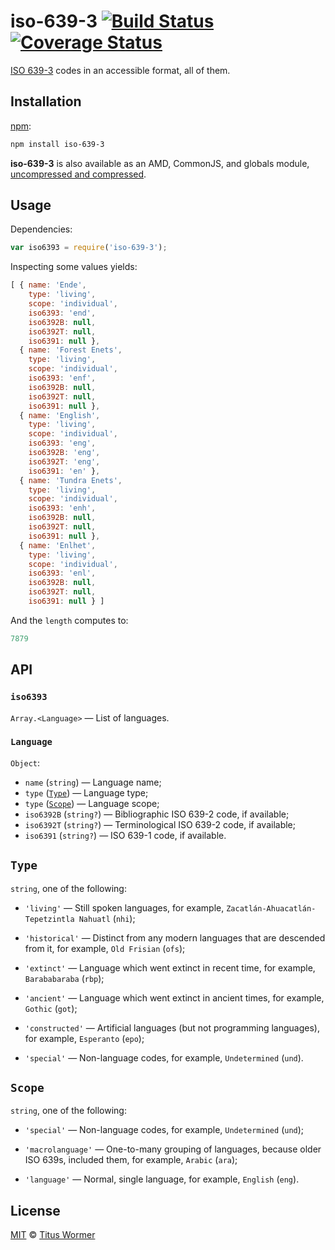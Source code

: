# iso-639-3 [![Build Status][build-badge]][build-page] [![Coverage Status][coverage-badge]][coverage-page]

[ISO 639-3][iso] codes in an accessible format, all of them.

## Installation

[npm][]:

```bash
npm install iso-639-3
```

**iso-639-3** is also available as an AMD, CommonJS, and globals
module, [uncompressed and compressed][releases].

## Usage

Dependencies:

```javascript
var iso6393 = require('iso-639-3');
```

Inspecting some values yields:

```js
[ { name: 'Ende',
    type: 'living',
    scope: 'individual',
    iso6393: 'end',
    iso6392B: null,
    iso6392T: null,
    iso6391: null },
  { name: 'Forest Enets',
    type: 'living',
    scope: 'individual',
    iso6393: 'enf',
    iso6392B: null,
    iso6392T: null,
    iso6391: null },
  { name: 'English',
    type: 'living',
    scope: 'individual',
    iso6393: 'eng',
    iso6392B: 'eng',
    iso6392T: 'eng',
    iso6391: 'en' },
  { name: 'Tundra Enets',
    type: 'living',
    scope: 'individual',
    iso6393: 'enh',
    iso6392B: null,
    iso6392T: null,
    iso6391: null },
  { name: 'Enlhet',
    type: 'living',
    scope: 'individual',
    iso6393: 'enl',
    iso6392B: null,
    iso6392T: null,
    iso6391: null } ]
```

And the `length` computes to:

```js
7879
```

## API

### `iso6393`

`Array.<Language>` — List of languages.

### `Language`

`Object`:

*   `name` (`string`) — Language name;
*   `type` ([`Type`][type]) — Language type;
*   `type` ([`Scope`][scope]) — Language scope;
*   `iso6392B` (`string?`) — Bibliographic ISO 639-2 code, if available;
*   `iso6392T` (`string?`) — Terminological ISO 639-2 code, if available;
*   `iso6391` (`string?`) — ISO 639-1 code, if available.

## `Type`

`string`, one of the following:

*   `'living'`
    — Still spoken languages, for example,
    `Zacatlán-Ahuacatlán-Tepetzintla Nahuatl` (`nhi`);

*   `'historical'`
    — Distinct from any modern languages that are descended from it, for
    example, `Old Frisian` (`ofs`);

*   `'extinct'`
    — Language which went extinct  in recent time, for example,
    `Barababaraba` (`rbp`);

*   `'ancient'`
    — Language which went extinct in ancient times, for example,
    `Gothic` (`got`);

*   `'constructed'`
    — Artificial languages (but not programming languages), for example,
    `Esperanto` (`epo`);

*   `'special'`
    — Non-language codes, for example, `Undetermined` (`und`).

## `Scope`

`string`, one of the following:

*   `'special'`
    — Non-language codes, for example, `Undetermined` (`und`);

*   `'macrolanguage'`
    — One-to-many grouping of languages, because older ISO 639s,
    included them, for example, `Arabic` (`ara`);

*   `'language'`
    — Normal, single language, for example, `English` (`eng`).

## License

[MIT][license] © [Titus Wormer][author]

<!-- Definition -->

[build-badge]: https://img.shields.io/travis/wooorm/iso-639-3.svg

[build-page]: https://travis-ci.org/wooorm/iso-639-3

[coverage-badge]: https://img.shields.io/codecov/c/github/wooorm/iso-639-3.svg

[coverage-page]: https://codecov.io/github/wooorm/iso-639-3?branch=master

[npm]: https://docs.npmjs.com/cli/install

[releases]: https://github.com/wooorm/iso-639-3/releases

[license]: LICENSE

[author]: http://wooorm.com

[iso]: http://www-01.sil.org/iso639-3

[type]: #type

[scope]: #scope
